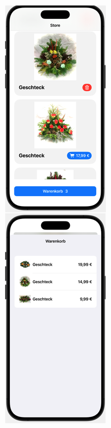 ![Projekt](https://github.com/PhuongnguyenSyntax/MVVM.BlumenShop/blob/main/anh2.png)
![Projekt2](https://github.com/PhuongnguyenSyntax/MVVM.BlumenShop/blob/main/anh1.png)
